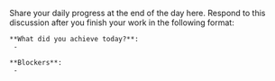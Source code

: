 Share your daily progress at the end of the day here. Respond to this
discussion after you finish your work in the following format:

```
**What did you achieve today?**:
 - 

**Blockers**:
 -
```
